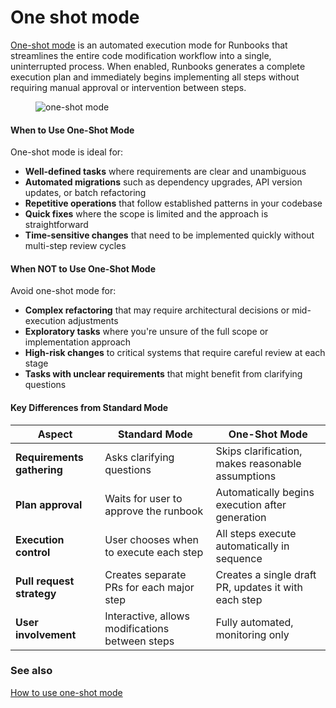 # One shot mode

[One-shot mode](../how-to-guides/one-shot-mode.md) is an automated execution mode for Runbooks that streamlines the entire code modification workflow into a single, uninterrupted process. When enabled, Runbooks generates a complete execution plan and immediately begins implementing all steps without requiring manual approval or intervention between steps.

<figure><img src="../../.gitbook/assets/Screenshot 2025-10-14 at 11.43.10 AM.png" alt="one-shot mode"><figcaption></figcaption></figure>

#### When to Use One-Shot Mode

One-shot mode is ideal for:

* **Well-defined tasks** where requirements are clear and unambiguous
* **Automated migrations** such as dependency upgrades, API version updates, or batch refactoring
* **Repetitive operations** that follow established patterns in your codebase
* **Quick fixes** where the scope is limited and the approach is straightforward
* **Time-sensitive changes** that need to be implemented quickly without multi-step review cycles

#### When NOT to Use One-Shot Mode

Avoid one-shot mode for:

* **Complex refactoring** that may require architectural decisions or mid-execution adjustments
* **Exploratory tasks** where you're unsure of the full scope or implementation approach
* **High-risk changes** to critical systems that require careful review at each stage
* **Tasks with unclear requirements** that might benefit from clarifying questions

#### Key Differences from Standard Mode

| Aspect                     | Standard Mode                                   | One-Shot Mode                                        |
| -------------------------- | ----------------------------------------------- | ---------------------------------------------------- |
| **Requirements gathering** | Asks clarifying questions                       | Skips clarification, makes reasonable assumptions    |
| **Plan approval**          | Waits for user to approve the runbook           | Automatically begins execution after generation      |
| **Execution control**      | User chooses when to execute each step          | All steps execute automatically in sequence          |
| **Pull request strategy**  | Creates separate PRs for each major step        | Creates a single draft PR, updates it with each step |
| **User involvement**       | Interactive, allows modifications between steps | Fully automated, monitoring only                     |

### See also

[How to use one-shot mode](../how-to-guides/one-shot-mode.md)
